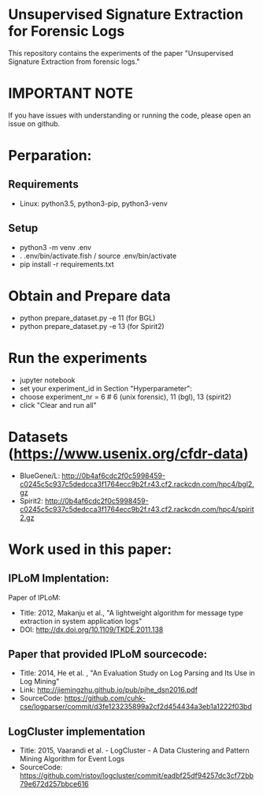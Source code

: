 # Unsupervised Signature Extraction for Forensic Logs

This repository contains the experiments of the paper "Unsupervised Signature Extraction from forensic logs."

# IMPORTANT NOTE
If you have issues with understanding or running the code, please open an issue on github.


# Perparation:
## Requirements
* Linux: python3.5, python3-pip, python3-venv

## Setup
* python3 -m venv .env
* . .env/bin/activate.fish / source .env/bin/activate
* pip install -r requirements.txt

# Obtain and Prepare data
* python prepare_dataset.py -e 11  (for BGL)
* python prepare_dataset.py -e 13  (for Spirit2)

# Run the experiments
* jupyter notebook
* set your experiment_id in Section "Hyperparameter":
* choose experiment_nr = 6 # 6 (unix forensic), 11 (bgl), 13 (spirit2)
* click "Clear and run all"

# Datasets (https://www.usenix.org/cfdr-data)
* BlueGene/L: http://0b4af6cdc2f0c5998459-c0245c5c937c5dedcca3f1764ecc9b2f.r43.cf2.rackcdn.com/hpc4/bgl2.gz
* Spirit2: http://0b4af6cdc2f0c5998459-c0245c5c937c5dedcca3f1764ecc9b2f.r43.cf2.rackcdn.com/hpc4/spirit2.gz


# Work used in this paper:
## IPLoM Implentation:
Paper of IPLoM:
* Title: 2012, Makanju et al.,  "A lightweight algorithm for message type extraction in system application logs"
* DOI: http://dx.doi.org/10.1109/TKDE.2011.138

## Paper that provided IPLoM sourcecode:
* Title: 2014, He et al. , "An Evaluation Study on Log Parsing and Its Use in Log Mining"
* Link: http://jiemingzhu.github.io/pub/pjhe_dsn2016.pdf
* SourceCode: https://github.com/cuhk-cse/logparser/commit/d3fe123235899a2cf2d454434a3eb1a1222f03bd

## LogCluster implementation
* Title: 2015, Vaarandi et al. - LogCluster - A Data Clustering and Pattern Mining Algorithm for Event Logs
* SourceCode: https://github.com/ristov/logcluster/commit/eadbf25df94257dc3cf72bb79e672d257bbce616
